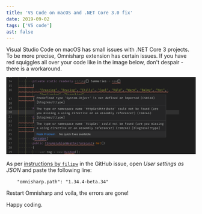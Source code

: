 ```yaml
---
title: 'VS Code on macOS and .NET Core 3.0 fix'
date: 2019-09-02
tags: ['VS code']
ast: false
---
```


Visual Studio Code on macOS has small issues with .NET Core 3 projects. To be more precise, Omnisharp extension has certain issues. If you have red squiggles all over your code like in the image below, don't despair - there is a workaround.

![Adding new item](./2019-09-30-asp-core-3-macos.png)

As per [instructions by `filipw`](https://github.com/OmniSharp/omnisharp-vscode/issues/3290#issuecomment-536604319) in the GitHub issue, open _User settings as JSON_ and paste the following line:

```
    "omnisharp.path": "1.34.4-beta.34"
```

Restart Omnisharp and voila, the errors are gone!

Happy coding.
